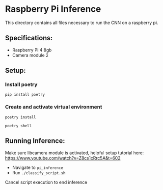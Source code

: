 # Raspberry Pi Inference

This directory contains all files necessary to run the CNN on a raspberry pi.


## Specifications:

- Raspberry Pi 4 8gb 
- Camera module 2


## Setup:

### Install poetry 

`pip install poetry`

### Create and activate virtual environment

`poetry install`

`poetry shell`


## Running Inference:

Make sure libcamera module is activated, helpful setup tutorial here: https://www.youtube.com/watch?v=Z8cs1cRrc5A&t=602

- Navigate to `pi_inference`
- Run `./classify_script.sh`

Cancel script execution to end inference



